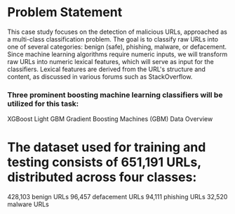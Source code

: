 # Problem Statement
This case study focuses on the detection of malicious URLs, approached as a multi-class classification problem. The goal is to classify raw URLs into one of several categories: benign (safe), phishing, malware, or defacement. Since machine learning algorithms require numeric inputs, we will transform raw URLs into numeric lexical features, which will serve as input for the classifiers. Lexical features are derived from the URL's structure and content, as discussed in various forums such as StackOverflow.

### Three prominent boosting machine learning classifiers will be utilized for this task:

XGBoost
Light GBM
Gradient Boosting Machines (GBM)
Data Overview
# The dataset used for training and testing consists of 651,191 URLs, distributed across four classes:

428,103 benign URLs
96,457 defacement URLs
94,111 phishing URLs
32,520 malware URLs
